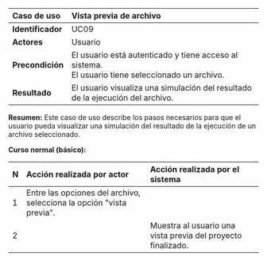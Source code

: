 | **Caso de uso**   | **Vista previa de archivo**                                                                           |
| :---------------- | :---------------------------------------------------------------------------------------------------- |
| **Identificador** | UC09                                                                                                  |
| **Actores**       | Usuario                                                                                               |
| **Precondición**  | El usuario está autenticado y tiene acceso al sistema.<br />El usuario tiene seleccionado un archivo. |
| **Resultado**     | El usuario visualiza una simulación del resultado de la ejecución del archivo.                        |

**Resumen:**
Este caso de uso describe los pasos necesarios para que el usuario pueda visualizar una simulación del resultado de la ejecución de un archivo seleccionado.

**Curso normal (básico):**

| **N** | **Acción realizada por actor**                                       | **Acción realizada por el sistema**                          |
| :---- | :------------------------------------------------------------------- | :----------------------------------------------------------- |
| 1     | Entre las opciones del archivo, selecciona la opción "vista previa". |                                                              |
| 2     |                                                                      | Muestra al usuario una vista previa del proyecto finalizado. |
